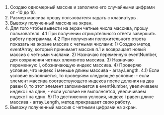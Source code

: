 1. Создаю одномерный массив и заполняю его случайными цифрами от -10 до 10.
2. Размер массива прошу пользователя задать с клавиатуры.
3. Вывожу полученный массив на экран.
4. Для того чтобы вывести на экран четные числа массива, прошу пользователя.
    4.1 При получении отрицательного ответа завершить работу программы.
    4.2 При получении положительного ответа показать на экране массив с четными числами:
        1) Создаю метод eventArray, который принимает массив п.1 и возвращает новый массив с четными числами.
        2) Назначаю переменную eventNumber, для сохранения четных элементов массива.
        3) Назначаю переменную i, обозначающую индекс массива. 
        4) Проверяю условие, что индекс i меньше длины массива - array.Length. 
            4.1) Если условие выполняется, то проверяем следующее условие:
                - если элемент массива соотвествующего индекса после деления на два равен 0, 
                то этот элемент запоминается в eventNumber, увеличиваем индекс i на один;
                - если условие не выполняется, увеличиваем индекс i на один.
        5) По достижению условия, индекс i равен длине массива - array.Length, метод прекращает свою работу.
5. Вывожу полученный массив с четными цифрами на экран.
